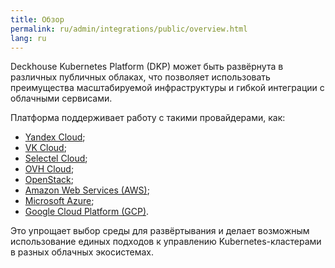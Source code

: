 ```yaml
---
title: Обзор
permalink: ru/admin/integrations/public/overview.html
lang: ru
---
```


Deckhouse Kubernetes Platform (DKP) может быть развёрнута в различных публичных облаках, что позволяет использовать преимущества масштабируемой инфраструктуры и гибкой интеграции с облачными сервисами.

Платформа поддерживает работу с такими провайдерами, как:
- [Yandex Cloud](./yandex/yandex-authorization.html);
- [VK Cloud](./vk/сonnection-and-authorization.html);
- [Selectel Cloud](./selectel/сonnection-and-authorization.html);
- [OVH Cloud](./ovh/сonnection-and-authorization.html);
- [OpenStack](./openstack/сonnection-and-authorization.html);
- [Amazon Web Services (AWS)](./amazon/amazon-authorization.html);
- [Microsoft Azure](./azure/azure-authorization.html);
- [Google Cloud Platform (GCP)](./gcp/сonnection-and-authorization.html).

Это упрощает выбор среды для развёртывания и делает возможным использование единых подходов к управлению Kubernetes-кластерами в разных облачных экосистемах.
